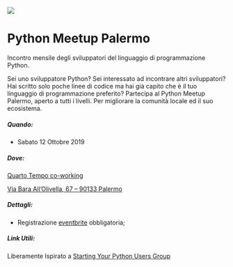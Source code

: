 ![](https://www.python.org/static/community_logos/python-logo.png)
# Python Meetup Palermo

Incontro mensile degli sviluppatori del linguaggio di programmazione Python.

Sei uno sviluppatore Python? Sei interessato ad incontrare altri sviluppatori? Hai scritto solo poche linee di codice ma hai già capito che è il tuo linguaggio di programmazione preferito?
Partecipa al Python Meetup Palermo, aperto a tutti i livelli. Per migliorare la comunità locale ed il suo ecosistema.



##### Quando:
- Sabato 12 Ottobre 2019

##### Dove:

[Quarto Tempo co-working](http://quartotempopalermo.it/)

[Via Bara All’Olivella, 67 – 90133 Palermo](https://www.google.it/maps/place/Quarto+Tempo/@38.1210235,13.3581474,17z/data=!3m1!4b1!4m2!3m1!1s0x1319e5f5be7c1543:0xb4fc509a3d8a190c)

##### Dettagli:
- Registrazione [eventbrite](https://pythonmeetuppalermo.eventbrite.it ) obbligatoria;




##### Link Utili:
Liberamente Ispirato a [Starting Your Python Users Group](https://wiki.python.org/moin/StartingYourUsersGroup)
